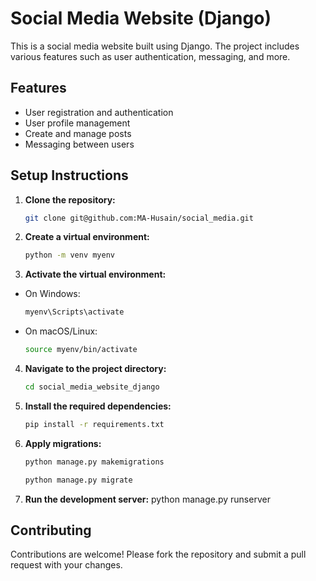 # Social Media Website (Django)

This is a social media website built using Django. The project includes various features such as user authentication, messaging, and more.

## Features

- User registration and authentication
- User profile management
- Create and manage posts
- Messaging between users

## Setup Instructions

1. **Clone the repository:**

   ```sh
   git clone git@github.com:MA-Husain/social_media.git
   ```

2. **Create a virtual environment:**

   ```sh
   python -m venv myenv
   ```

3. **Activate the virtual environment:**
  - On Windows:
    ```sh
    myenv\Scripts\activate
    ```
  - On macOS/Linux:
    ```sh
    source myenv/bin/activate
    ```

4. **Navigate to the project directory:**
   ```sh
   cd social_media_website_django
    ```

5. **Install the required dependencies:**
   ```sh
   pip install -r requirements.txt
    ```

6. **Apply migrations:**
   ```sh
   python manage.py makemigrations
   ```

   ```sh
   python manage.py migrate
   ```

7. **Run the development server:**
   python manage.py runserver

## Contributing

Contributions are welcome! Please fork the repository and submit a pull request with your changes.



